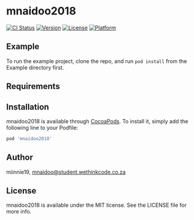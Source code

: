 # mnaidoo2018

[![CI Status](https://img.shields.io/travis/miinnie19/mnaidoo2018.svg?style=flat)](https://travis-ci.org/miinnie19/mnaidoo2018)
[![Version](https://img.shields.io/cocoapods/v/mnaidoo2018.svg?style=flat)](https://cocoapods.org/pods/mnaidoo2018)
[![License](https://img.shields.io/cocoapods/l/mnaidoo2018.svg?style=flat)](https://cocoapods.org/pods/mnaidoo2018)
[![Platform](https://img.shields.io/cocoapods/p/mnaidoo2018.svg?style=flat)](https://cocoapods.org/pods/mnaidoo2018)

## Example

To run the example project, clone the repo, and run `pod install` from the Example directory first.

## Requirements

## Installation

mnaidoo2018 is available through [CocoaPods](https://cocoapods.org). To install
it, simply add the following line to your Podfile:

```ruby
pod 'mnaidoo2018'
```

## Author

miinnie19, mnaidoo@student.wethinkcode.co.za

## License

mnaidoo2018 is available under the MIT license. See the LICENSE file for more info.
